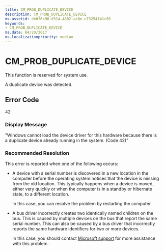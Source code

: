 ```yaml
---
title: CM_PROB_DUPLICATE_DEVICE
description: CM_PROB_DUPLICATE_DEVICE
ms.assetid: db0f6c98-d314-4882-ac8e-c73254f41c98
keywords:
- CM_PROB_DUPLICATE_DEVICE
ms.date: 04/20/2017
ms.localizationpriority: medium
---
```


# CM_PROB_DUPLICATE_DEVICE

This function is reserved for system use.

A duplicate device was detected.

## Error Code

42

### Display Message

"Windows cannot load the device driver for this hardware because there is a duplicate device already running in the system. (Code 42)"

### Recommended Resolution

This error is reported when one of the following occurs:

- A device with a serial number is discovered in a new location in the computer before the operating system notices that the device is missing from the old location. This typically happens when a device is moved, either very quickly or when the computer is in a standby or hibernate state, to a different location.

    In this case, you can resolve the problem by restarting the computer.

- A bus driver incorrectly creates two identically named children on the bus. This is caused by multiple devices on the bus that report the same serial number. This can also be caused by a bus driver that incorrectly reports the same hardware identifiers for two or more devices.

    In this case, you should contact [Microsoft support](https://support.microsoft.com/en-us) for more assistance with this problem.
